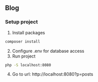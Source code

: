 ## Blog
### Setup project
1. Install packages
````bash
composer install
````
2. Configure .env for database access
3. Run project
```bash
php -S localhost:8080 
```
4. Go to url: http://localhost:8080?p=posts
